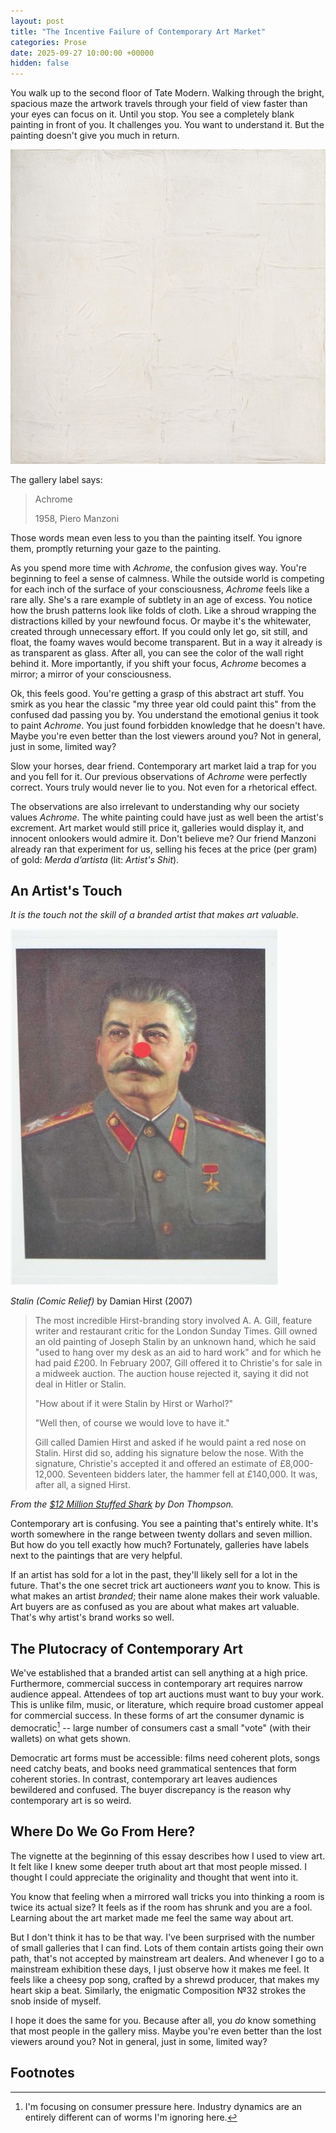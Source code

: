 ```yaml
---
layout: post
title: "The Incentive Failure of Contemporary Art Market"
categories: Prose
date: 2025-09-27 10:00:00 +00000
hidden: false
---
```


You walk up to the second floor of Tate Modern.
Walking through the bright, spacious maze the artwork travels through your field of view faster than your eyes can focus on it.
Until you stop.
You see a completely blank painting in front of you.
It challenges you.
You want to understand it.
But the painting doesn't give you much in return.

![](../assets/modern/anachrome.jpg)

The gallery label says: 

> Achrome
>
> 1958, Piero Manzoni

Those words mean even less to you than the painting itself.
You ignore them, promptly returning your gaze to the painting.

As you spend more time with _Achrome_, the confusion gives way.
You're beginning to feel a sense of calmness.
While the outside world is competing for each inch of the surface of your consciousness, _Achrome_ feels like a rare ally.
She's a rare example of subtlety in an age of excess.
You notice how the brush patterns look like folds of cloth.
Like a shroud wrapping the distractions killed by your newfound focus.
Or maybe it's the whitewater, created through unnecessary effort.
If you could only let go, sit still, and float, the foamy waves would become transparent.
But in a way it already is as transparent as glass.
After all, you can see the color of the wall right behind it.
More importantly, if you shift your focus, _Achrome_ becomes a mirror;
a mirror of your consciousness.

Ok, this feels good.
You're getting a grasp of this abstract art stuff.
You smirk as you hear the classic "my three year old could paint this" from the confused dad passing you by.
You understand the emotional genius it took to paint _Achrome_.
You just found forbidden knowledge that he doesn't have.
Maybe you're even better than the lost viewers around you?
Not in general, just in some, limited way?

Slow your horses, dear friend.
Contemporary art market laid a trap for you and you fell for it.
Our previous observations of _Achrome_ were perfectly correct.
Yours truly would never lie to you.
Not even for a rhetorical effect.

The observations are also irrelevant to understanding why our society values _Achrome_.
The white painting could have just as well been the artist's excrement.
Art market would still price it, galleries would display it, and innocent onlookers would admire it.
Don't believe me?
Our friend Manzoni already ran that experiment for us, selling his feces at the price (per gram) of gold: _Merda d’artista_ (lit: _Artist's Shit_).

## An Artist's Touch

_It is the touch not the skill of a branded artist that makes art valuable._


![Image of the Stalin's portrait described in the previous quote](../assets/modern/stalin.jpeg)

_Stalin (Comic Relief)_ by Damian Hirst (2007)

> The most incredible Hirst-branding story involved A. A. Gill, feature writer and restaurant critic for the London Sunday Times.
> Gill owned an old painting of Joseph Stalin by an unknown hand, which he said "used to hang over my desk as an aid to hard work" and for which he had paid £200.
> In February 2007, Gill offered it to Christie's for sale in a midweek auction.
> The auction house rejected it, saying it did not deal in Hitler or Stalin.
> 
> "How about if it were Stalin by Hirst or Warhol?"
> 
> "Well then, of course we would love to have it."
> 
> Gill called Damien Hirst and asked if he would paint a red nose on Stalin.
> Hirst did so, adding his signature below the nose.
> With the signature, Christie's accepted it and offered an estimate of £8,000-12,000.
> Seventeen bidders later, the hammer fell at £140,000.
> It was, after all, a signed Hirst.

_From the [$12 Million Stuffed Shark](https://www.goodreads.com/book/show/3717320-the-12-million-stuffed-shark) by Don Thompson._

Contemporary art is confusing.
You see a painting that's entirely white.
It's worth somewhere in the range between twenty dollars and seven million.
But how do you tell exactly how much?
Fortunately, galleries have labels next to the paintings that are very helpful.

If an artist has sold for a lot in the past, they'll likely sell for a lot in the future.
That's the one secret trick art auctioneers _want_ you to know.
This is what makes an artist _branded_;
their name alone makes their work valuable.
Art buyers are as confused as you are about what makes art valuable.
That's why artist's brand works so well.

## The Plutocracy of Contemporary Art

We've established that a branded artist can sell anything at a high price.
Furthermore, commercial success in contemporary art requires narrow audience appeal.
Attendees of top art auctions must want to buy your work.
This is unlike film, music, or literature, which require broad customer appeal for commercial success.
In these forms of art the consumer dynamic is democratic[^1] -- large number of consumers cast a small "vote" (with their wallets) on what gets shown.

Democratic art forms must be accessible: films need coherent plots, songs need catchy beats, and books need grammatical sentences that form coherent stories.
In contrast, contemporary art leaves audiences bewildered and confused.
The buyer discrepancy is the reason why contemporary art is so weird.

## Where Do We Go From Here?

The vignette at the beginning of this essay describes how I used to view art.
It felt like I knew some deeper truth about art that most people missed.
I thought I could appreciate the originality and thought that went into it.

You know that feeling when a mirrored wall tricks you into thinking a room is twice its actual size?
It feels as if the room has shrunk and you are a fool.
Learning about the art market made me feel the same way about art.

But I don't think it has to be that way.
I've been surprised with the number of small galleries that I can find.
Lots of them contain artists going their own path, that's not accepted by mainstream art dealers.
And whenever I go to a mainstream exhibition these days, I just observe how it makes me feel.
It feels like a cheesy pop song, crafted by a shrewd producer, that makes my heart skip a beat.
Similarly, the enigmatic Composition №32 strokes the snob inside of myself.

I hope it does the same for you.
Because after all, you _do_ know something that most people in the gallery miss.
Maybe you're even better than the lost viewers around you?
Not in general, just in some, limited way?

## Footnotes

[^1]: I'm focusing on consumer pressure here.
    Industry dynamics are an entirely different can of worms I'm ignoring here.

